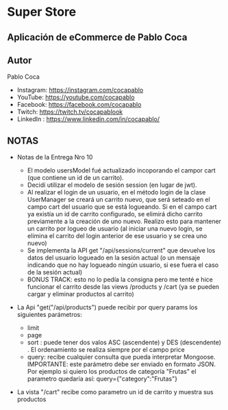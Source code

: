 # Super Store
## Aplicación de eCommerce de Pablo Coca




## Autor
Pablo Coca
- Instagram: https://instagram.com/cocapablo
- YouTube: https://youtube.com/cocapablo
- Facebook: https://facebook.com/cocapablo
- Twitch: https://twitch.tv/cocapablook
- LinkedIn : https://www.linkedin.com/in/cocapablo/

## NOTAS
- Notas de la Entrega Nro 10
    - El modelo usersModel fué actualizado incoporando el campor cart (que contiene un id de un carrito). 
    - Decidí utilizar el modelo de sesión session (en lugar de jwt).
    - Al realizar el login de un usuario, en el método login de la clase UserManager se creará un carrito nuevo, que será seteado en el campo cart del usuario que se está logueando. Si en el campo cart ya existía un id de carrito configurado, se elimirá dicho carrito previamente a la creación de uno nuevo. Realizo esto para mantener un carrito por logueo de usuario (al iniciar una nuevo login, se elimina el carrito del login anterior de ese usuario y se crea uno nuevo)
    - Se implementa la API get "/api/sessions/current" que devuelve los datos del usuario logueado en la sesión actual (o un mensaje indicando que no hay logueado ningún usuario, si ese fuera el caso de la sesión actual)
    - BONUS TRACK: esto no lo pedía la consigna pero me tenté e hice funcionar el carrito desde las views /products y /cart (ya se pueden cargar y eliminar productos al carrito)
    
- La Api "get("/api/products") puede recibir por query params los siguientes parámetros:
    - limit 
    - page
    - sort : puede tener dos valos ASC (ascendente) y DES (descendente) . El ordenamiento se realiza siempre por el campo price
    - query: recibe cualquier consulta que pueda interpretar Mongoose. IMPORTANTE: este parámetro debe ser enviado en formato JSON. Por ejemplo si quiero los productos de categoría "Frutas" el parametro quedaría así: query={"category":"Frutas"}
- La vista "/cart" recibe como parametro un id de carrito y muestra sus productos






